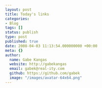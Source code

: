 ```yaml
---
layout: post
title: Today's links
categories:
- Blog
tags: []
status: publish
type: post
published: true
date: 2008-04-03 11:13:54.000000000 +00:00
meta: {}
author:
  name: Gabe Kangas
  website: http://gabekangas
  email: gabek@real-ity.com
  github: https://github.com/gabek
  image: "/images/avatar-64x64.png"
---
```


